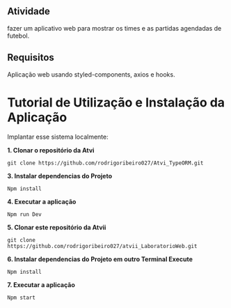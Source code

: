 ## Atividade

fazer um aplicativo web para mostrar os times e as partidas agendadas de futebol.

## Requisitos
Aplicação web usando styled-components, axios e hooks.

<h1> Tutorial de Utilização e Instalação da Aplicação </h1>

Implantar esse sistema localmente:

<strong> 1. Clonar o repositório da Atvi </strong>
```console
git clone https://github.com/rodrigoribeiro027/Atvi_TypeORM.git 
```
<strong> 3. Instalar dependencias do Projeto </strong> 
```console
Npm install
```
<strong> 4. Executar a aplicação </strong> 
```console
Npm run Dev
```
<strong> 5. Clonar este repositório da Atvii </strong>
```console
git clone https://github.com/rodrigoribeiro027/atvii_LaboratorioWeb.git
```
<strong> 6. Instalar dependencias do Projeto  em outro Terminal Execute</strong> 

```console
Npm install
```
<strong> 7. Executar a aplicação </strong> 
```console
Npm start
```
